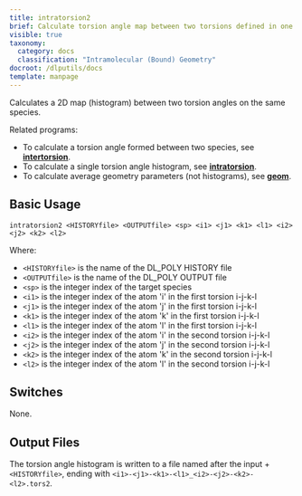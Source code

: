 ```yaml
---
title: intratorsion2
brief: Calculate torsion angle map between two torsions defined in one species
visible: true
taxonomy:
  category: docs
  classification: "Intramolecular (Bound) Geometry"
docroot: /dlputils/docs
template: manpage
---
```


Calculates a 2D map (histogram) between two torsion angles on the same species.

Related programs:
+ To calculate a torsion angle formed between two species, see [**intertorsion**](/dlputils/docs/utilities/intertorsion).
+ To calculate a single torsion angle histogram, see [**intratorsion**](/dlputils/docs/utilities/intratorsion).
+ To calculate average geometry parameters (not histograms), see [**geom**](/dlputils/docs/utilities/geom).

## Basic Usage

```
intratorsion2 <HISTORYfile> <OUTPUTfile> <sp> <i1> <j1> <k1> <l1> <i2> <j2> <k2> <l2>
```

Where:
+ `<HISTORYfile>` is the name of the DL_POLY HISTORY file
+ `<OUTPUTfile>` is the name of the DL_POLY OUTPUT file
+ `<sp>` is the integer index of the target species
+ `<i1>` is the integer index of the atom 'i' in the first torsion i-j-k-l
+ `<j1>` is the integer index of the atom 'j' in the first torsion i-j-k-l
+ `<k1>` is the integer index of the atom 'k' in the first torsion i-j-k-l
+ `<l1>` is the integer index of the atom 'l' in the first torsion i-j-k-l
+ `<i2>` is the integer index of the atom 'i' in the second torsion i-j-k-l
+ `<j2>` is the integer index of the atom 'j' in the second torsion i-j-k-l
+ `<k2>` is the integer index of the atom 'k' in the second torsion i-j-k-l
+ `<l2>` is the integer index of the atom 'l' in the second torsion i-j-k-l

## Switches

None.

## Output Files

The torsion angle histogram is written to a file named after the input + `<HISTORYfile>`, ending with `<i1>-<j1>-<k1>-<l1>_<i2>-<j2>-<k2>-<l2>.tors2`.

